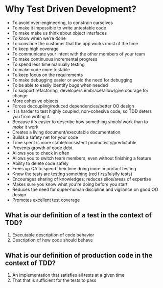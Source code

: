 # Why Test Driven Development?

* To avoid over-engineering, to constrain ourselves
* To make it impossible to write untestable code
* To make make us think about object interfaces
* To know when we're done
* To convince the customer that the app works most of the time
* To keep high coverage
* To communicate your intent with the other members of your team
* To make continuous incremental progress
* To spend less time manually testing
* To make code more testable
* To keep focus on the requirements
* To make debugging easier or avoid the need for debugging
* To be able to easily identify bugs when needed
* To support refactoring, developers embrace/allow/give courage for change
* More cohesive objects
* Forces decoupling/reduced dependencies/better OO design
* It is harder to test highly coupled, non-cohesive code, so TDD deters you from writing it.
* Because it's easier to describe how something *should* work than to *make* it work
* Creates a living document/executable documentation
* Builds a safety net for your code
* Time spent is more stable/consistent productivity/predictable
* Prevents growth of code debt
* Allows you to check in often
* Allows you to switch team members, even without finishing a feature
* Ability to delete code safely
* Frees up QA to spend their time doing more important testing
* Know the tests are testing something (red first/falsify tests)
* Encourages sharing of knowledges; reduces silos/areas of expertise
* Makes sure you know what you're doing before you start
* Reduces the need for super-human discipline and vigilance on good OO design
* Promotes excellent test coverage

## What is our definition of a test in the context of TDD?
1. Executable description of code behavior
1. Description of how code should behave

## What is our definition of production code in the context of TDD?
1. An implementation that satisfies all tests at a given time
1. That that is sufficient for the tests to pass
